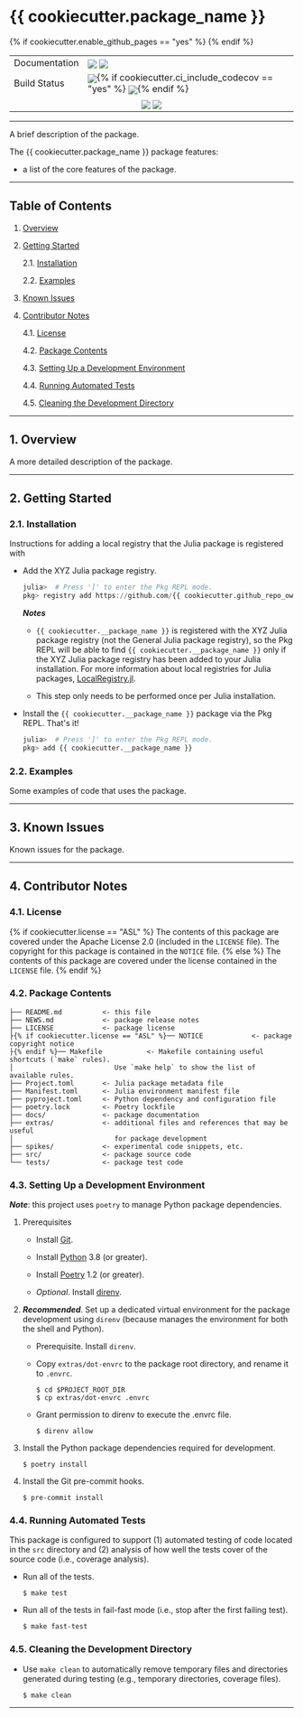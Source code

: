 {{ cookiecutter.package_name }}
============================================================================================

[------------------------------------ BADGES: BEGIN ------------------------------------]: #

<table>{% if cookiecutter.enable_github_pages == "yes" %}
  <tr>
    <td>Documentation</td>
    <td>
      <a href="https://{{ cookiecutter.github_repo_owner }}.github.io/{{ cookiecutter.__package_name }}.jl/dev/"><img style="vertical-align: bottom;" src="https://img.shields.io/badge/docs-dev-blue.svg"/></a>
      <a href="https://{{ cookiecutter.github_repo_owner }}.github.io/{{ cookiecutter.__package_name }}.jl/stable/"><img style="vertical-align: bottom;" src="https://img.shields.io/badge/docs-stable-blue.svg"/></a>
    </td>
  </tr>
{% endif %}
  <tr>
    <td>Build Status</td>
    <td>
      <a href="https://github.com/{{ cookiecutter.github_repo_owner }}/{{ cookiecutter.__package_name }}.jl/actions/workflows/CI.yml"><img style="vertical-align: bottom;" src="https://github.com/{{ cookiecutter.github_repo_owner }}/{{ cookiecutter.__package_name }}.jl/actions/workflows/CI.yml/badge.svg"/></a>{% if cookiecutter.ci_include_codecov == "yes" %}
      <a href="https://codecov.io/gh/{{ cookiecutter.github_repo_owner }}/{{ cookiecutter.__package_name }}.jl">
        <img style="vertical-align: bottom;" src="https://codecov.io/gh/{{ cookiecutter.github_repo_owner }}/{{ cookiecutter.__package_name }}.jl/graph/badge.svg"/></a>{% endif %}
    </td>
  </tr>

  <!-- Miscellaneous Badges -->
  <tr>
    <td colspan=2 align="center">
      <a href="https://github.com/{{ cookiecutter.github_repo_owner }}/{{ cookiecutter.__package_name }}.jl/issues"><img style="vertical-align: bottom;" src="https://img.shields.io/badge/contributions-welcome-brightgreen.svg?style=flat"/></a>
      <a href="https://github.com/invenia/BlueStyle"><img style="vertical-align: bottom;" src="https://img.shields.io/badge/code%20style-blue-4495d1.svg"/></a>
    </td>
  </tr>
</table>

[------------------------------------- BADGES: END -------------------------------------]: #

--------------------------------------------------------------------------------------------

A brief description of the package.

The {{ cookiecutter.package_name }} package features:

* a list of the core features of the package.

--------------------------------------------------------------------------------------------

Table of Contents
-----------------

1. [Overview][#1]

2. [Getting Started][#2]

   2.1. [Installation][#2.1]

   2.2. [Examples][#2.2]

3. [Known Issues][#3]

4. [Contributor Notes][#4]

   4.1. [License][#4.1]

   4.2. [Package Contents][#4.2]

   4.3. [Setting Up a Development Environment][#4.3]

   4.4. [Running Automated Tests][#4.4]

   4.5. [Cleaning the Development Directory][#4.5]

--------------------------------------------------------------------------------------------

## 1. Overview

A more detailed description of the package.

--------------------------------------------------------------------------------------------

## 2. Getting Started

### 2.1. Installation

Instructions for adding a local registry that the Julia package is registered with

* Add the XYZ Julia package registry.

  ```julia
  julia>  # Press ']' to enter the Pkg REPL mode.
  pkg> registry add https://github.com/{{ cookiecutter.github_repo_owner }}/JuliaRegistry.git
  ```

  ___Notes___

  * `{{ cookiecutter.__package_name }}` is registered with the XYZ Julia package registry
    (not the General Julia package registry), so the Pkg REPL will be able to find
    `{{ cookiecutter.__package_name }}` only if the XYZ Julia package registry has been
    added to your Julia installation. For more information about local registries for Julia
    packages, [LocalRegistry.jl](https://github.com/GunnarFarneback/LocalRegistry.jl).


  * This step only needs to be performed once per Julia installation.

* Install the `{{ cookiecutter.__package_name }}` package via the Pkg REPL. That's it!

  ```julia
  julia>  # Press ']' to enter the Pkg REPL mode.
  pkg> add {{ cookiecutter.__package_name }}
  ```

### 2.2. Examples

Some examples of code that uses the package.

--------------------------------------------------------------------------------------------

## 3. Known Issues

Known issues for the package.

--------------------------------------------------------------------------------------------

## 4. Contributor Notes

### 4.1. License
{% if cookiecutter.license == "ASL" %}
The contents of this package are covered under the Apache License 2.0 (included
in the `LICENSE` file). The copyright for this package is contained in the
`NOTICE` file.
{% else %}
The contents of this package are covered under the license contained in the
`LICENSE` file.
{% endif %}
### 4.2. Package Contents

```
├── README.md          <- this file
├── NEWS.md            <- package release notes
├── LICENSE            <- package license
├{% if cookiecutter.license == "ASL" %}── NOTICE            <- package copyright notice
├{% endif %}── Makefile           <- Makefile containing useful shortcuts (`make` rules).
│                         Use `make help` to show the list of available rules.
├── Project.toml       <- Julia package metadata file
├── Manifest.toml      <- Julia environment manifest file
├── pyproject.toml     <- Python dependency and configuration file
├── poetry.lock        <- Poetry lockfile
├── docs/              <- package documentation
├── extras/            <- additional files and references that may be useful
│                         for package development
├── spikes/            <- experimental code snippets, etc.
├── src/               <- package source code
└── tests/             <- package test code
```

### 4.3. Setting Up a Development Environment

___Note___: this project uses `poetry` to manage Python package dependencies.

1. Prerequisites

   * Install [Git][git].

   * Install [Python][python] 3.8 (or greater).

   * Install [Poetry][poetry] 1.2 (or greater).

   * _Optional_. Install [direnv][direnv].

2. ___Recommended___. Set up a dedicated virtual environment for the package
   development using `direnv` (because manages the environment for both the
   shell and Python).

   * Prerequisite. Install `direnv`.

   * Copy `extras/dot-envrc` to the package root directory, and rename it to
     `.envrc`.

     ```shell
     $ cd $PROJECT_ROOT_DIR
     $ cp extras/dot-envrc .envrc
     ```

   * Grant permission to direnv to execute the .envrc file.

     ```shell
     $ direnv allow
     ```

3. Install the Python package dependencies required for development.

   ```shell
   $ poetry install
   ```

4. Install the Git pre-commit hooks.

   ```shell
   $ pre-commit install
   ```

### 4.4. Running Automated Tests

This package is configured to support (1) automated testing of code located in
the `src` directory and (2) analysis of how well the tests cover of the source
code (i.e., coverage analysis).

* Run all of the tests.

  ```shell
  $ make test
  ```

* Run all of the tests in fail-fast mode (i.e., stop after the first failing
  test).

  ```shell
  $ make fast-test
  ```

### 4.5. Cleaning the Development Directory

* Use `make clean` to automatically remove temporary files and directories
  generated during testing (e.g., temporary directories, coverage files).

  ```shell
  $ make clean
  ```

--------------------------------------------------------------------------------------------

[------------------------------------ INTERNAL LINKS -----------------------------------]: #

[#1]: #1-overview

[#2]: #2-getting-started
[#2.1]: #21-installation
[#2.2]: #22-examples

[#3]: #3-known-issues

[#4]: #4-contributor-notes
[#4.1]: #41-license
[#4.2]: #42-package-contents
[#4.3]: #43-setting-up-a-development-environment
[#4.4]: #44-running-automated-tests
[#4.5]: #45-cleaning-the-development-directory

[----------------------------------- REPOSITORY LINKS ----------------------------------]: #

[------------------------------------ EXTERNAL LINKS -----------------------------------]: #

[direnv]: https://direnv.net/

[git]: https://git-scm.com/

[python]: https://www.python.org/

[poetry]: https://python-poetry.org/
